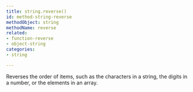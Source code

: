 ```yaml
---
title: string.reverse()
id: method-string-reverse
methodObject: string
methodName: reverse
related:
- function-reverse
- object-string
categories:
- string

---
```


Reverses the order of items, such as the characters in a
string, the digits in a number, or the elements in an array.